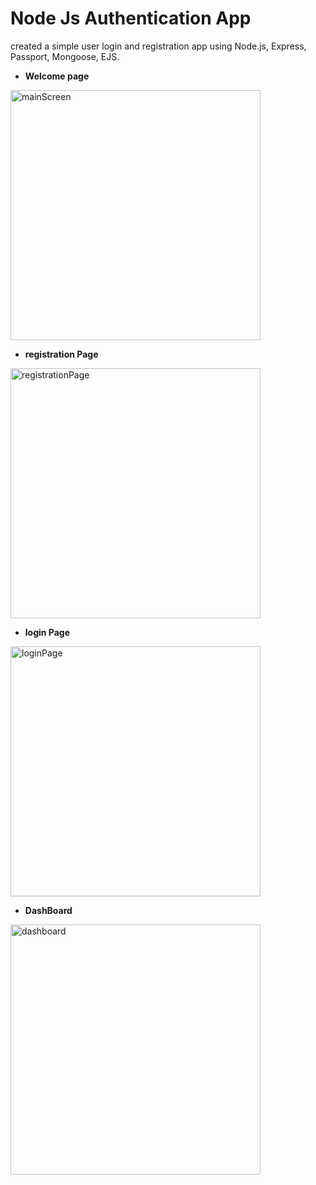 # Node Js Authentication App 
created  a simple user login and registration app using Node.js, Express, Passport, Mongoose, EJS.

- **Welcome page** 

 <img width="400" alt="mainScreen" src="https://user-images.githubusercontent.com/72658529/119559424-468dca00-bdc0-11eb-950e-b0e282df7a3b.png"> 

- **registration Page** 

 <img width="400" alt="registrationPage" src="https://user-images.githubusercontent.com/72658529/119559585-80f76700-bdc0-11eb-80aa-82128caf152c.png"> 

- **login Page** 

 <img width="400" alt="loginPage" src="https://user-images.githubusercontent.com/72658529/119559744-b56b2300-bdc0-11eb-8491-54e89c9d9a32.png"> 

- **DashBoard** 

 <img width="400" alt="dashboard" src="https://user-images.githubusercontent.com/72658529/119559845-d0d62e00-bdc0-11eb-98d5-915361538650.png"> 
 
 



